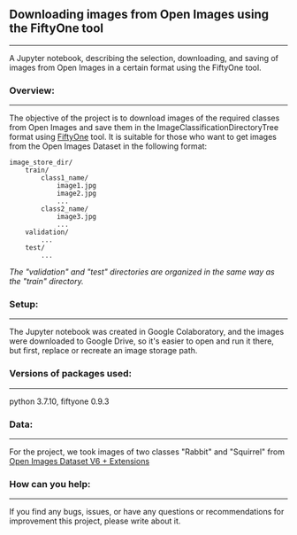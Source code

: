 ## Downloading images from Open Images using the FiftyOne tool
---
A Jupyter notebook, describing the selection, downloading, and saving of images from Open Images in a certain format using the FiftyOne tool.
### Overview:
---
The objective of the project is to download images of the required classes from Open Images and save them in the ImageClassificationDirectoryTree format using [FiftyOne](https://voxel51.com/docs/fiftyone/) tool. It is suitable for those who want to get images from the Open Images Dataset in the following format:
```
image_store_dir/
    train/
        class1_name/
            image1.jpg
            image2.jpg
            ...
        class2_name/
            image3.jpg
            ...
    validation/
        ...
    test/
        ...
```
*The "validation" and "test" directories are organized in the same way as the "train" directory.*
### Setup:
---
The Jupyter notebook was created in Google Colaboratory, and the images were downloaded to Google Drive, so it's easier to open and run it there, but first, replace or recreate an image storage path.
### Versions of packages used:
---
python 3.7.10, fiftyone 0.9.3
### Data: 
---
For the project, we took images of two classes "Rabbit" and "Squirrel" from [Open Images Dataset V6 + Extensions](https://storage.googleapis.com/openimages/web/index.html)
### How can you help:
---
If you find any bugs, issues, or have any questions or recommendations for improvement this project, please write about it.
